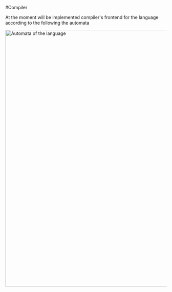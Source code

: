 #Compiler

At the moment will be implemented compiler's frontend for the language
according to the following the automata

<img alt="Automata of the language" width=800 height=800 src="https://github.com/SousaPedroso/compiler/blob/main/Lexer_Automata.svg">
